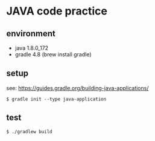 # JAVA code practice

## environment

- java 1.8.0_172
- gradle 4.8 (brew install gradle)

## setup

see: <https://guides.gradle.org/building-java-applications/>

```terminal
$ gradle init --type java-application
```

## test

```terminal
$ ./gradlew build
```